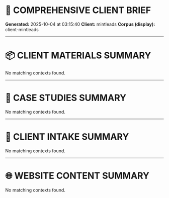 # 📄 COMPREHENSIVE CLIENT BRIEF

**Generated:** 2025-10-04 at 03:15:40
**Client:** mintleads
**Corpus (display):** client-mintleads

---
# 📦 CLIENT MATERIALS SUMMARY

No matching contexts found.

---



# 🧪 CASE STUDIES SUMMARY

No matching contexts found.

---



# 📝 CLIENT INTAKE SUMMARY

No matching contexts found.

---



# 🌐 WEBSITE CONTENT SUMMARY

No matching contexts found.